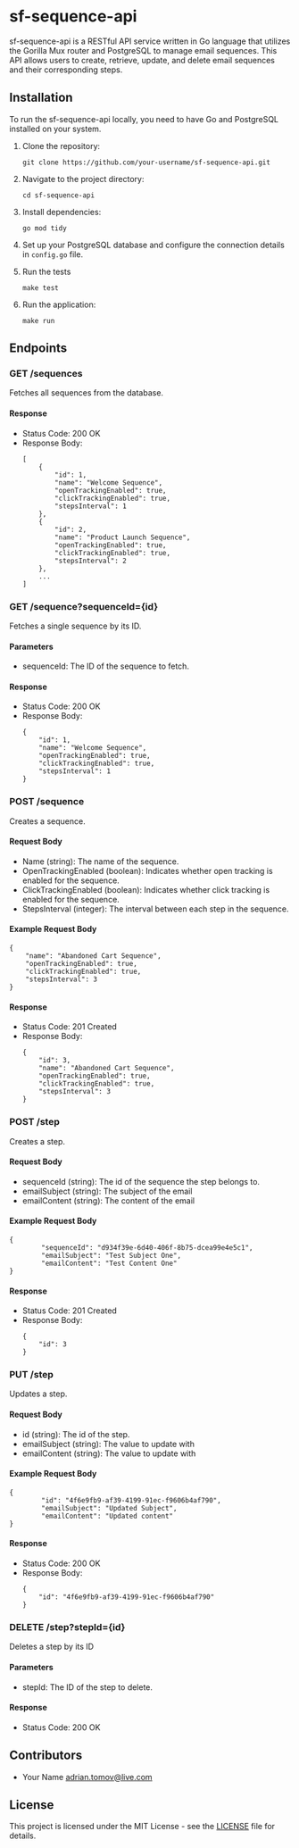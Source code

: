 # sf-sequence-api

sf-sequence-api is a RESTful API service written in Go language that utilizes the Gorilla Mux router and PostgreSQL to manage email sequences. This API allows users to create, retrieve, update, and delete email sequences and their corresponding steps.

## Installation

To run the sf-sequence-api locally, you need to have Go and PostgreSQL installed on your system.

1. Clone the repository:

   ```
   git clone https://github.com/your-username/sf-sequence-api.git
   ```

2. Navigate to the project directory:

   ```
   cd sf-sequence-api
   ```

3. Install dependencies:

   ```
   go mod tidy
   ```

4. Set up your PostgreSQL database and configure the connection details in `config.go` file.

5. Run the tests

   ```
   make test
   ```

6. Run the application:
   ```
   make run
   ```

## Endpoints

### GET /sequences

Fetches all sequences from the database.

#### Response

- Status Code: 200 OK
- Response Body:
  ```
  [
      {
          "id": 1,
          "name": "Welcome Sequence",
          "openTrackingEnabled": true,
          "clickTrackingEnabled": true,
          "stepsInterval": 1
      },
      {
          "id": 2,
          "name": "Product Launch Sequence",
          "openTrackingEnabled": true,
          "clickTrackingEnabled": true,
          "stepsInterval": 2
      },
      ...
  ]
  ```

### GET /sequence?sequenceId={id}

Fetches a single sequence by its ID.

#### Parameters

- sequenceId: The ID of the sequence to fetch.

#### Response

- Status Code: 200 OK
- Response Body:
  ```
  {
      "id": 1,
      "name": "Welcome Sequence",
      "openTrackingEnabled": true,
      "clickTrackingEnabled": true,
      "stepsInterval": 1
  }
  ```

### POST /sequence

Creates a sequence.

#### Request Body

- Name (string): The name of the sequence.
- OpenTrackingEnabled (boolean): Indicates whether open tracking is enabled for the sequence.
- ClickTrackingEnabled (boolean): Indicates whether click tracking is enabled for the sequence.
- StepsInterval (integer): The interval between each step in the sequence.

#### Example Request Body

```
{
    "name": "Abandoned Cart Sequence",
    "openTrackingEnabled": true,
    "clickTrackingEnabled": true,
    "stepsInterval": 3
}
```

#### Response

- Status Code: 201 Created
- Response Body:
  ```
  {
      "id": 3,
      "name": "Abandoned Cart Sequence",
      "openTrackingEnabled": true,
      "clickTrackingEnabled": true,
      "stepsInterval": 3
  }
  ```

### POST /step

Creates a step.

#### Request Body

- sequenceId (string): The id of the sequence the step belongs to.
- emailSubject (string): The subject of the email
- emailContent (string): The content of the email

#### Example Request Body

```
{
	    "sequenceId": "d934f39e-6d40-406f-8b75-dcea99e4e5c1",
	    "emailSubject": "Test Subject One",
	    "emailContent": "Test Content One"
}
```

#### Response

- Status Code: 201 Created
- Response Body:
  ```
  {
      "id": 3
  }
  ```

### PUT /step

Updates a step.

#### Request Body

- id (string): The id of the step.
- emailSubject (string): The value to update with
- emailContent (string): The value to update with

#### Example Request Body

```
{
	    "id": "4f6e9fb9-af39-4199-91ec-f9606b4af790",
	    "emailSubject": "Updated Subject",
	    "emailContent": "Updated content"
}
```

#### Response

- Status Code: 200 OK
- Response Body:
  ```
  {
      "id": "4f6e9fb9-af39-4199-91ec-f9606b4af790"
  }
  ```

### DELETE /step?stepId={id}

Deletes a step by its ID

#### Parameters

- stepId: The ID of the step to delete.

#### Response

- Status Code: 200 OK

## Contributors

- Your Name <adrian.tomov@live.com>

## License

This project is licensed under the MIT License - see the [LICENSE](LICENSE) file for details.

```

```
